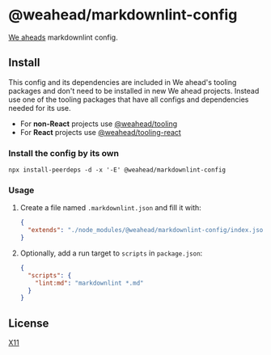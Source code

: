 # @weahead/markdownlint-config

[We aheads](https://www.weahead.se/) markdownlint config.

## Install

This config and its dependencies are included in We ahead's tooling packages and don't need to be installed in new We ahead projects. Instead use one of the tooling packages that have all configs and dependencies needed for its use.

- For **non-React** projects use [@weahead/tooling](https://github.com/weahead/tooling)
- For **React** projects use [@weahead/tooling-react](https://github.com/weahead/tooling-react)

### Install the config by its own

`npx install-peerdeps -d -x '-E' @weahead/markdownlint-config`

### Usage

1. Create a file named `.markdownlint.json` and fill it with:

   ```json
   {
     "extends": "./node_modules/@weahead/markdownlint-config/index.json"
   }
   ```

2. Optionally, add a run target to `scripts` in `package.json`:

   ```json
   {
     "scripts": {
       "lint:md": "markdownlint *.md"
     }
   }
   ```

## License

[X11](LICENSE)
